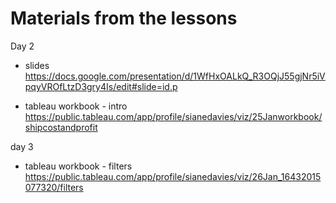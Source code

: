 

# Materials from the lessons 

Day 2 
- slides https://docs.google.com/presentation/d/1WfHxOALkQ_R3OQjJ55gjNr5iVpqyVROfLtzD3gry4Is/edit#slide=id.p
     
- tableau workbook - intro https://public.tableau.com/app/profile/sianedavies/viz/25Janworkbook/shipcostandprofit


day 3 
- tableau workbook - filters https://public.tableau.com/app/profile/sianedavies/viz/26Jan_16432015077320/filters
